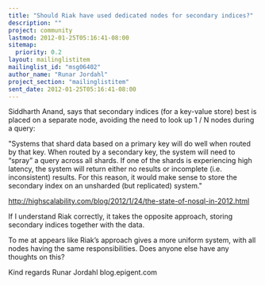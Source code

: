 ```yaml
---
title: "Should Riak have used dedicated nodes for secondary indices?"
description: ""
project: community
lastmod: 2012-01-25T05:16:41-08:00
sitemap:
  priority: 0.2
layout: mailinglistitem
mailinglist_id: "msg06402"
author_name: "Runar Jordahl"
project_section: "mailinglistitem"
sent_date: 2012-01-25T05:16:41-08:00
---
```



Siddharth Anand, says that secondary indices (for a key-value store)
best is placed on a separate node, avoiding the need to look up 1 / N
nodes during a query:

"Systems that shard data based on a primary key will do well when
routed by that key. When routed by a secondary key, the system will
need to “spray” a query across all shards. If one of the shards is
experiencing high latency, the system will return either no results or
incomplete (i.e. inconsistent) results. For this reason, it would make
sense to store the secondary index on an unsharded (but replicated)
system."

http://highscalability.com/blog/2012/1/24/the-state-of-nosql-in-2012.html

If I understand Riak correctly, it takes the opposite approach,
storing secondary indices together with the data.

To me at appears like Riak’s approach gives a more uniform system,
with all nodes having the same responsibilities. Does anyone else have
any thoughts on this?

Kind regards
Runar Jordahl
blog.epigent.com

